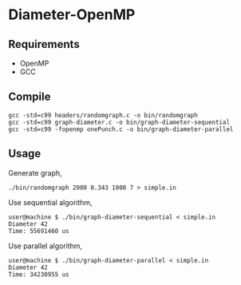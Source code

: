 # Diameter-OpenMP
## Requirements
+ OpenMP
+ GCC
## Compile
```shell script
gcc -std=c99 headers/randomgraph.c -o bin/randomgraph
gcc -std=c99 graph-diameter.c -o bin/graph-diameter-sequential
gcc -std=c99 -fopenmp onePunch.c -o bin/graph-diameter-parallel
```
## Usage
Generate graph,
```shell script
./bin/randomgraph 2000 0.343 1000 7 > simple.in
```
Use sequential algorithm,
```shell script
user@machine $ ./bin/graph-diameter-sequential < simple.in
Diameter 42
Time: 55691460 us
```
Use parallel algorithm,
```shell script
user@machine $ ./bin/graph-diameter-parallel < simple.in
Diameter 42
Time: 34230955 us
```
